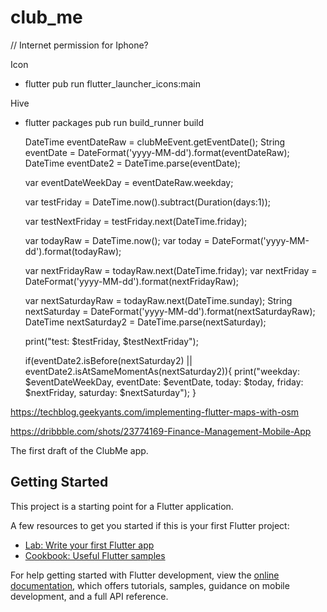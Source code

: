 # club_me


// Internet permission for Iphone?

Icon
- flutter pub run flutter_launcher_icons:main

Hive
- flutter packages pub run build_runner build


    DateTime eventDateRaw = clubMeEvent.getEventDate();
    String eventDate = DateFormat('yyyy-MM-dd').format(eventDateRaw);
    DateTime eventDate2 = DateTime.parse(eventDate);

    var eventDateWeekDay = eventDateRaw.weekday;

    var testFriday = DateTime.now().subtract(Duration(days:1));

    var testNextFriday = testFriday.next(DateTime.friday);

    var todayRaw = DateTime.now();
    var today = DateFormat('yyyy-MM-dd').format(todayRaw);

    var nextFridayRaw = todayRaw.next(DateTime.friday);
    var nextFriday = DateFormat('yyyy-MM-dd').format(nextFridayRaw);

    var nextSaturdayRaw = todayRaw.next(DateTime.sunday);
    String nextSaturday = DateFormat('yyyy-MM-dd').format(nextSaturdayRaw);
    DateTime nextSaturday2 = DateTime.parse(nextSaturday);

    print("test: $testFriday, $testNextFriday");

    if(eventDate2.isBefore(nextSaturday2) || eventDate2.isAtSameMomentAs(nextSaturday2)){
      print("weekday: $eventDateWeekDay, eventDate: $eventDate, today: $today, friday: $nextFriday, saturday: $nextSaturday");
    }




https://techblog.geekyants.com/implementing-flutter-maps-with-osm

https://dribbble.com/shots/23774169-Finance-Management-Mobile-App


The first draft of the ClubMe app.

## Getting Started

This project is a starting point for a Flutter application.

A few resources to get you started if this is your first Flutter project:

- [Lab: Write your first Flutter app](https://docs.flutter.dev/get-started/codelab)
- [Cookbook: Useful Flutter samples](https://docs.flutter.dev/cookbook)

For help getting started with Flutter development, view the
[online documentation](https://docs.flutter.dev/), which offers tutorials,
samples, guidance on mobile development, and a full API reference.
